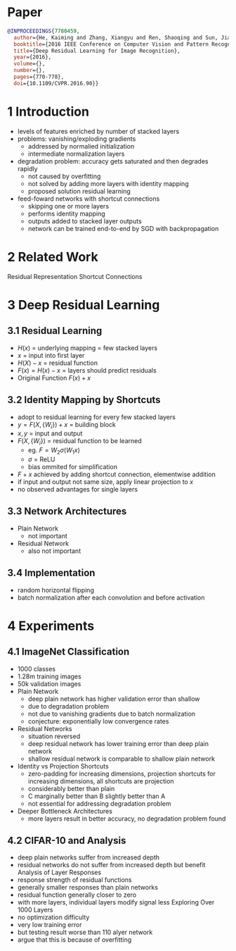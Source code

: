 # Paper
```bibtex
@INPROCEEDINGS{7780459,
  author={He, Kaiming and Zhang, Xiangyu and Ren, Shaoqing and Sun, Jian},
  booktitle={2016 IEEE Conference on Computer Vision and Pattern Recognition (CVPR)}, 
  title={Deep Residual Learning for Image Recognition}, 
  year={2016},
  volume={},
  number={},
  pages={770-778},
  doi={10.1109/CVPR.2016.90}}
```

# 1 Introduction
- levels of features enriched by number of stacked layers
- problems: vanishing/exploding gradients
  - addressed by normalied initialization
  - intermediate normalization layers
- degradation problem: accuracy gets saturated and then degrades rapidly
  - not caused by overfitting
  - not solved by adding more layers with identity mapping
  - proposed solution residual learning
- feed-foward networks with shortcut connections
  - skipping one or more layers
  - performs identity mapping
  - outputs added to stacked layer outputs
  - network can be trained end-to-end by SGD with backpropagation

# 2 Related Work
Residual Representation
Shortcut Connections

# 3 Deep Residual Learning
## 3.1 Residual Learning
- $H(x)$ = underlying mapping = few stacked layers
- $x$ = input into first layer
- $H(X) - x$ = residual function
- $F(x) = H(x) - x$ = layers should predict residuals
- Original Function $F(x) + x$

## 3.2 Identity Mapping by Shortcuts
- adopt to residual learning for every few stacked layers
- $y = F(X, \{W_i\})+x$ = building block
- $x, y$ = input and output
- $F(X, \{W_i\})$ = residual function to be learned
  - eg. $F = W_2\sigma(W_1x)$
  - $\sigma$ = ReLU
  - bias ommited for simplification
- $F + x$ achieved by adding shortcut connection, elementwise addition
- if input and output not same size, apply linear projection to $x$
- no observed advantages for single layers

## 3.3 Network Architectures
- Plain Network
  - not important
- Residual Network
  - also not important
## 3.4 Implementation
- random horizontal flipping
- batch normalization after each convolution and before activation

# 4 Experiments
## 4.1 ImageNet Classification
- 1000 classes
- 1.28m training images
- 50k validation images
- Plain Network
  - deep plain network has higher validation error than shallow
  - due to degradation problem
  - not due to vanishing gradients due to batch normalization
  - conjecture: exponentially low convergence rates
- Residual Networks
  - situation reversed
  - deep residual network has lower training error than deep plain network
  - shallow residual network is comparable to shallow plain network
- Identity vs Projection Shortcuts
  - zero-padding for increasing dimensions, projection shortcuts for increasing dimensions, all shortcuts are projection
  - considerably better than plain
  - C marginally better than B slightly better than A
  - not essential for addressing degradation problem
- Deeper Bottleneck Architectures
  - more layers result in better accuracy, no degradation problem found

## 4.2 CIFAR-10 and Analysis
- deep plain networks suffer from increased depth
- residual networks do not suffer from increased depth but benefit
Analysis of Layer Responses
- response strength of residual functions
- generally smaller responses than plain networks
- residual function generally closer to zero
- with more layers, individual layers modify signal less
Exploring Over 1000 Layers
- no optimization difficulty
- very low training error
- but testing result worse than 110 alyer network
- argue that this is because of overfitting